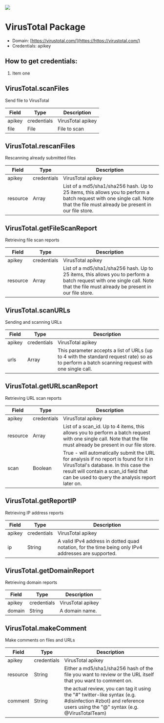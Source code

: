 [![](https://scdn.rapidapi.com/RapidAPI_banner.png)](https://rapidapi.com/package/VirusTotal/functions?utm_source=RapidAPIGitHub_VirusTotalFunctions&utm_medium=button&utm_content=RapidAPI_GitHub)
# VirusTotal Package
* Domain: [https://virustotal.com/](https://https://virustotal.com/)
* Credentials: apikey

## How to get credentials: 
1. Item one
 
## VirusTotal.scanFiles
Send file to VirusTotal

| Field | Type       | Description
|-------|------------|----------
| apikey| credentials| VirusTotal apikey
| file  | File       | File to scan

## VirusTotal.rescanFiles
Rescanning already submitted files

| Field   | Type       | Description
|---------|------------|----------
| apikey  | credentials| VirusTotal apikey
| resource| Array      | List of a md5/sha1/sha256 hash. Up to 25 items, this allows you to perform a batch request with one single call. Note that the file must already be present in our file store.

## VirusTotal.getFileScanReport
Retrieving file scan reports

| Field   | Type       | Description
|---------|------------|----------
| apikey  | credentials| VirusTotal apikey
| resource| Array      | List of a md5/sha1/sha256 hash. Up to 25 items, this allows you to perform a batch request with one single call. Note that the file must already be present in our file store.

## VirusTotal.scanURLs
Sending and scanning URLs

| Field | Type       | Description
|-------|------------|----------
| apikey| credentials| VirusTotal apikey
| urls  | Array      | This parameter accepts a list of URLs (up to 4 with the standard request rate) so as to perform a batch scanning request with one single call.

## VirusTotal.getURLscanReport
Retrieving URL scan reports

| Field   | Type       | Description
|---------|------------|----------
| apikey  | credentials| VirusTotal apikey
| resource| Array      | List of a scan_id. Up to 4 items, this allows you to perform a batch request with one single call. Note that the file must already be present in our file store.
| scan    | Boolean    | True -  will automatically submit the URL for analysis if no report is found for it in VirusTotal's database. In this case the result will contain a scan_id field that can be used to query the analysis report later on.

## VirusTotal.getReportIP
Retrieving IP address reports

| Field | Type       | Description
|-------|------------|----------
| apikey| credentials| VirusTotal apikey
| ip    | String     | A valid IPv4 address in dotted quad notation, for the time being only IPv4 addresses are supported.

## VirusTotal.getDomainReport
Retrieving domain reports

| Field | Type       | Description
|-------|------------|----------
| apikey| credentials| VirusTotal apikey
| domain| String     | A domain name.

## VirusTotal.makeComment
Make comments on files and URLs

| Field   | Type       | Description
|---------|------------|----------
| apikey  | credentials| VirusTotal apikey
| resource| String     | Either a md5/sha1/sha256 hash of the file you want to review or the URL itself that you want to comment on.
| comment | String     | the actual review, you can tag it using the "#" twitter-like syntax (e.g. #disinfection #zbot) and reference users using the "@" syntax (e.g. @VirusTotalTeam)


